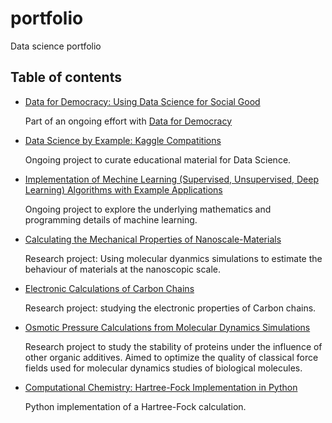 # portfolio
Data science portfolio

## Table of contents
* [Data for Democracy: Using Data Science for Social Good](https://github.com/alejandrox1/tutorials)

  Part of an ongoing effort with [Data for Democracy](http://datafordemocracy.org/)
  
* [Data Science by Example: Kaggle Compatitions](https://github.com/alejandrox1/kaggle)

  Ongoing project to curate educational material for Data Science.
  
* [Implementation of Mechine Learning (Supervised, Unsupervised, Deep Learning) Algorithms with Example Applications](https://github.com/alejandrox1/MachineLearning)

   Ongoing project to explore the underlying mathematics and programming details of machine learning.
   
* [Calculating the Mechanical Properties of Nanoscale-Materials](https://github.com/alejandrox1/poisson_lammps)

  Research project: Using molecular dyanmics simulations to estimate the behaviour of materials at the nanoscopic scale.
  
* [Electronic Calculations of Carbon Chains](https://github.com/alejandrox1/chains_nwchem)

  Research project: studying the electronic properties of Carbon chains.
  
* [Osmotic Pressure Calculations from Molecular Dynamics Simulations](https://github.com/alejandrox1/osmotic_pressure)

  Research project to study the stability of proteins under the influence of other organic additives. Aimed to optimize the quality of classical force fields used for molecular dynamics studies of biological molecules.
  
* [Computational Chemistry: Hartree-Fock Implementation in Python](https://github.com/alejandrox1/blog/tree/master/HF)

  Python implementation of a Hartree-Fock calculation.
